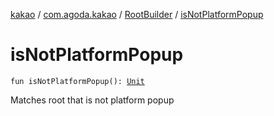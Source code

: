[kakao](../../index.md) / [com.agoda.kakao](../index.md) / [RootBuilder](index.md) / [isNotPlatformPopup](./is-not-platform-popup.md)

# isNotPlatformPopup

`fun isNotPlatformPopup(): `[`Unit`](https://kotlinlang.org/api/latest/jvm/stdlib/kotlin/-unit/index.html)

Matches root that is not platform popup


